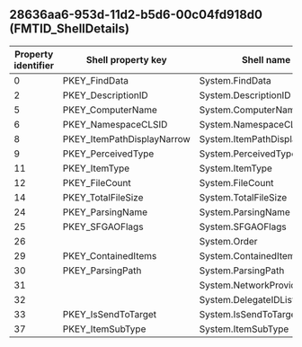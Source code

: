 ## 28636aa6-953d-11d2-b5d6-00c04fd918d0 (FMTID_ShellDetails)

Property identifier | Shell property key | Shell name | Alias
--- | --- | --- | ---
0 | PKEY_FindData | System.FindData | PID_FINDDATA
2 | PKEY_DescriptionID | System.DescriptionID | PID_DESCRIPTIONID
5 | PKEY_ComputerName | System.ComputerName | PID_COMPUTERNAME
6 | PKEY_NamespaceCLSID | System.NamespaceCLSID | 
8 | PKEY_ItemPathDisplayNarrow | System.ItemPathDisplayNarrow | 
9 | PKEY_PerceivedType | System.PerceivedType | 
11 | PKEY_ItemType | System.ItemType | 
12 | PKEY_FileCount | System.FileCount | 
14 | PKEY_TotalFileSize | System.TotalFileSize | 
24 | PKEY_ParsingName | System.ParsingName | 
25 | PKEY_SFGAOFlags | System.SFGAOFlags | 
26 |  | System.Order | 
29 | PKEY_ContainedItems | System.ContainedItems | 
30 | PKEY_ParsingPath | System.ParsingPath | 
31 |  | System.NetworkProvider | 
32 |  | System.DelegateIDList | 
33 | PKEY_IsSendToTarget | System.IsSendToTarget | 
37 | PKEY_ItemSubType | System.ItemSubType | 


